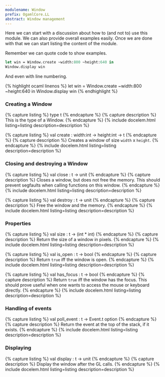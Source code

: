 ```yaml
---
modulename: Window
prefix: OgamlCore.LL
abstract: Window management
---
```


Here we can start with a discussion about how to (and not to) use this module.
We can also provide overall examples easily.
Once we are done with that we can start listing the content of the module.

Remember we can quote code to show examples.

```ocaml
let win = Window.create ~width:800 ~height:640 in
Window.display win
```

And even with line numbering.

{% highlight ocaml linenos %}
let win = Window.create ~width:800 ~height:640 in
Window.display win
{% endhighlight %}

### Creating a Window

{% capture listing %}
type t
{% endcapture %}
{% capture description %}
This is the type of a Window.
{% endcapture %}
{% include docelem.html listing=listing description=description %}

{% capture listing %}
val create : width:int -> height:int -> t
{% endcapture %}
{% capture description %}
Creates a window of size `width` x `height`.
{% endcapture %}
{% include docelem.html listing=listing description=description %}

### Closing and destroying a Window

{% capture listing %}
val close : t -> unit
{% endcapture %}
{% capture description %}
Closes a window, but does not free the memory.
This should prevent segfaults when calling functions on this window.
{% endcapture %}
{% include docelem.html listing=listing description=description %}

{% capture listing %}
val destroy : t -> unit
{% endcapture %}
{% capture description %}
Free the window and the memory.
{% endcapture %}
{% include docelem.html listing=listing description=description %}

### Properties

{% capture listing %}
val size : t -> (int * int)
{% endcapture %}
{% capture description %}
Return the size of a window in pixels.
{% endcapture %}
{% include docelem.html listing=listing description=description %}

{% capture listing %}
val is_open : t -> bool
{% endcapture %}
{% capture description %}
Return `true` iff the window is open.
{% endcapture %}
{% include docelem.html listing=listing description=description %}

{% capture listing %}
val has_focus : t -> bool
{% endcapture %}
{% capture description %}
Return `true` iff the window has the focus.
This should prove useful when one wants to access the mouse or keyboard
directly.
{% endcapture %}
{% include docelem.html listing=listing description=description %}

### Handling of events

{% capture listing %}
val poll_event : t -> Event.t option
{% endcapture %}
{% capture description %}
Return the event at the top of the stack, if it exists.
{% endcapture %}
{% include docelem.html listing=listing description=description %}

### Displaying

{% capture listing %}
val display : t -> unit
{% endcapture %}
{% capture description %}
Display the window after the GL calls.
{% endcapture %}
{% include docelem.html listing=listing description=description %}

